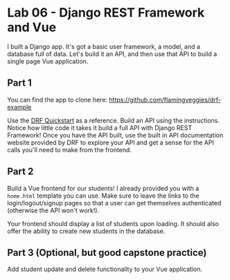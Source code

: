 # Lab 06 - Django REST Framework and Vue

I built a Django app. It's got a basic user framework, a model, and a database full of data. Let's build it an API, and then use that API to build a single page Vue application.

## Part 1

You can find the app to clone here: https://github.com/flamingveggies/drf-example

Use the [DRF Quickstart](https://www.django-rest-framework.org/tutorial/quickstart/) as a reference. Build an API using the instructions. Notice how little code it takes it build a full API with Django REST Framework! Once you have the API built, use the built in API documentation website provided by DRF to explore your API and get a sense for the API calls you'll need to make from the frontend.

## Part 2

Build a Vue frontend for our students! I already provided you with a `home.html` template you can use. Make sure to leave the links to the login/logout/signup pages so that a user can get themselves authenticated (otherwise the API won't work!).

Your frontend should display a list of students upon loading. It should also offer the ability to create new students in the database.

## Part 3 (Optional, but good capstone practice)

Add student update and delete functionality to your Vue application.

